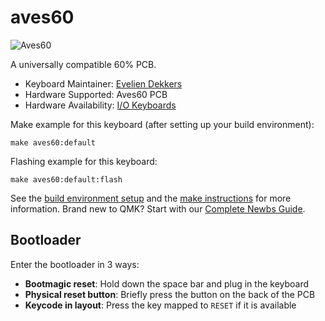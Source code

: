 # aves60

![Aves60](https://i.imgur.com/U5UpFAV.jpg)

A universally compatible 60% PCB.

* Keyboard Maintainer: [Evelien Dekkers](https://github.com/evyd13)
* Hardware Supported: Aves60 PCB
* Hardware Availability: [I/O Keyboards](https://iokeyboards.eu/)

Make example for this keyboard (after setting up your build environment):

    make aves60:default

Flashing example for this keyboard:

    make aves60:default:flash

See the [build environment setup](https://docs.qmk.fm/#/getting_started_build_tools) and the [make instructions](https://docs.qmk.fm/#/getting_started_make_guide) for more information. Brand new to QMK? Start with our [Complete Newbs Guide](https://docs.qmk.fm/#/newbs).

## Bootloader

Enter the bootloader in 3 ways:

* **Bootmagic reset**: Hold down the space bar and plug in the keyboard
* **Physical reset button**: Briefly press the button on the back of the PCB
* **Keycode in layout**: Press the key mapped to `RESET` if it is available
